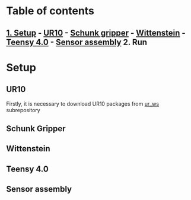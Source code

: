 # Table of contents
[1. Setup](https://github.com/violentpixie/stick-slip-sensor#setup)
    - [UR10](https://github.com/violentpixie/stick-slip-sensor#ur10)
    - [Schunk gripper](https://github.com/violentpixie/stick-slip-sensor#schunk-gripper)
    - [Wittenstein](https://github.com/violentpixie/stick-slip-sensor#wittenstein)
    - [Teensy 4.0](https://github.com/violentpixie/stick-slip-sensor#teensy-4.0)
    - [Sensor assembly](https://github.com/violentpixie/stick-slip-sensor#sensor-assembly)
2. Run
   -

# Setup 
## UR10
Firstly, it is necessary to download UR10 packages from [ur_ws](ur_ws) subrepository
## Schunk Gripper

## Wittenstein

## Teensy 4.0

## Sensor assembly

